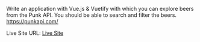 

Write an application with Vue.js & Vuetify with which you can explore beers from the Punk API. You should be able to search and filter the beers. https://punkapi.com/

Live Site URL: [Live Site](https://vue-punk.netlify.app/)

